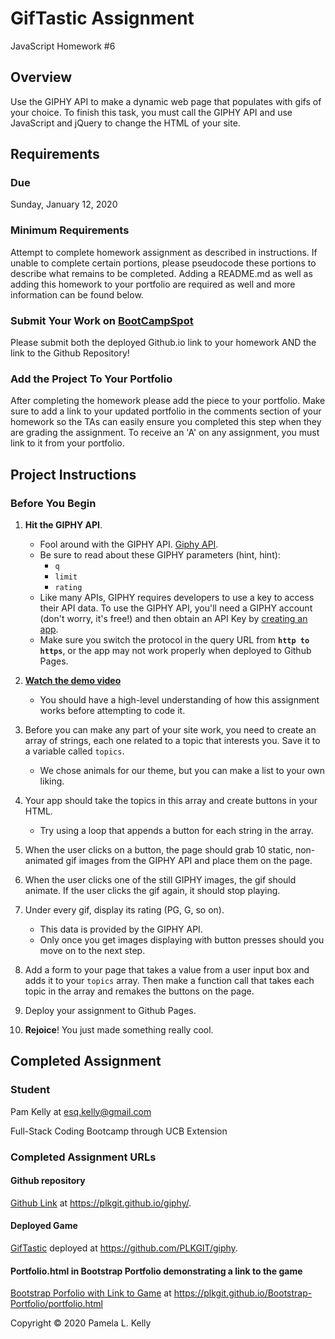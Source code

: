 # GifTastic Assignment
JavaScript Homework #6

## Overview
Use the GIPHY API to make a dynamic web page that populates with gifs of your choice. To finish this task, you must call the GIPHY API and use JavaScript and jQuery to change the HTML of your site.

## Requirements

### Due
Sunday, January 12, 2020

### Minimum Requirements
Attempt to complete homework assignment as described in instructions. If unable to complete certain portions, please pseudocode these portions to describe what remains to be completed. Adding a README.md as well as adding this homework to your portfolio are required as well and more information can be found below.

### Submit Your Work on [BootCampSpot](https://www.bootcampspot-v2.com/)
Please submit both the deployed Github.io link to your homework AND the link to the Github Repository!

### Add the Project To Your Portfolio
After completing the homework please add the piece to your portfolio. Make sure to add a link to your updated portfolio in the comments section of your homework so the TAs can easily ensure you completed this step when they are grading the assignment. To receive an 'A' on any assignment, you must link to it from your portfolio.

## Project Instructions

### Before You Begin

1. **Hit the GIPHY API**.
   * Fool around with the GIPHY API. [Giphy API](https://developers.giphy.com/docs/).
   * Be sure to read about these GIPHY parameters (hint, hint):
     * `q`
     * `limit`
     * `rating`
   * Like many APIs, GIPHY requires developers to use a key to access their API data. To use the GIPHY API, you'll need a GIPHY account (don't worry, it's free!) and then obtain an API Key by [creating an app](https://developers.giphy.com/dashboard/?create=true).
   * Make sure you switch the protocol in the query URL from **`http to https`**, or the app may not work properly when deployed to Github Pages.

2. **[Watch the demo video](https://youtu.be/BqreERTLjgQ)**

   * You should have a high-level understanding of how this assignment works before attempting to code it.

3. Before you can make any part of your site work, you need to create an array of strings, each one related to a topic that interests you. Save it to a variable called `topics`.
   * We chose animals for our theme, but you can make a list to your own liking.

4. Your app should take the topics in this array and create buttons in your HTML.
   * Try using a loop that appends a button for each string in the array.

5. When the user clicks on a button, the page should grab 10 static, non-animated gif images from the GIPHY API and place them on the page.

6. When the user clicks one of the still GIPHY images, the gif should animate. If the user clicks the gif again, it should stop playing.

7. Under every gif, display its rating (PG, G, so on).
   * This data is provided by the GIPHY API.
   * Only once you get images displaying with button presses should you move on to the next step.

8. Add a form to your page that takes a value from a user input box and adds it to your `topics` array. Then make a function call that takes each topic in the array and remakes the buttons on the page.

9. Deploy your assignment to Github Pages.

10. **Rejoice**! You just made something really cool.

## Completed Assignment

### Student
Pam Kelly at [esq.kelly@gmail.com](mailto:esq.kelly@gmail.com)

Full-Stack Coding Bootcamp through UCB Extension

### Completed Assignment URLs
#### Github repository
[Github Link](https://plkgit.github.io/giphy/) at https://plkgit.github.io/giphy/.
#### Deployed Game
[GifTastic](https://github.com/PLKGIT/giphy) deployed at https://github.com/PLKGIT/giphy.
#### Portfolio.html in Bootstrap Portfolio demonstrating a link to the game
[Bootstrap Porfolio with Link to Game](https://plkgit.github.io/Bootstrap-Portfolio/portfolio.html) at 
https://plkgit.github.io/Bootstrap-Portfolio/portfolio.html


Copyright &copy; 2020 Pamela L. Kelly
